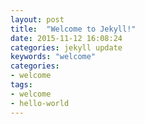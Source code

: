 ```yaml
---
layout: post
title:  "Welcome to Jekyll!"
date: 2015-11-12 16:08:24
categories: jekyll update
keywords: "welcome"
categories:
- welcome
tags:
- welcome
- hello-world
---
```



